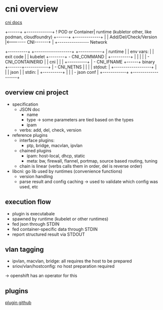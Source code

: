 # cni overview

[cni docs](https://www.cni.dev)


  +------+          +-------------+
  ! POD or Container| runtime (kubletor other, like podman, cloudfoundry)
  +------+          +-------------+
     |                   | Add/Del/Check/Version
     |<------- CNI-------+
     |
     +---------------- Network



+----------+        +-------------------+                         +------------+
| runtime  |        | env vars:         |                         | exit code  |
| kubelet  +--------+ - CNI_COMMAND     |      +----------+       |            |
|          |        | - CNI_CONTAINERID |      | cni      |       |            |
+----------+        | - CNI_IFNAME      +------+ binary   +-------+------------+
                    | - CNI_NETNS       |      |          |       | stdout:    |
                    +-------------------+      |          |       | json       |
                    | stdin:            |      +----------+       |            |
                    | - json conf       |                         +------------+
                    +-------------------+

## overview cni project

- specification
    - JSON doc
        - name
        - type -> some parameters are tied based on the types
        - ipam
    - verbs: add, del, check, version
- reference plugins
    - interface plugins:
        - ptp, bridge, macvlan, ipvlan
    - chained plugins
        - ipam: host-local, dhcp, static
        - meta: bw, firewall, flannel, portmap, source based routing, tuning
    - chain is linear (verbs calls them in order, del is reverse order)
- libcni: go lib used by runtimes (convenience functions)
    - version handling
    - parse result and config caching -> used to validate which config was used, etc

## execution flow

- plugin is executabale
- spawned by runtime (kubelet or other runtimes)
- fed json through STDIN
- fed container-specific data through STDIN
- report structured result via STDOUT

## vlan tagging

- ipvlan, macvlan, bridge: all requires the host to be prepared
- sriov/vlan/hostconfig: no host preparation required

-> openshift has an operator for this

## plugins

[plugin github](https://github.com/containernetworking/plugins)